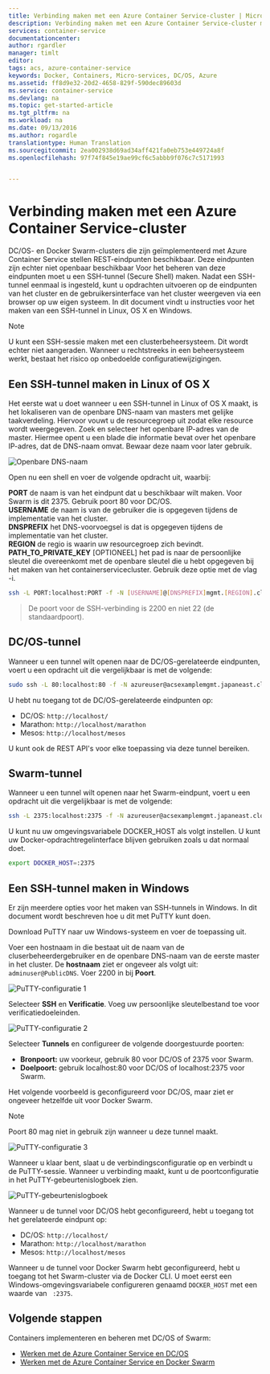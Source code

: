 ```yaml
---
title: Verbinding maken met een Azure Container Service-cluster | Microsoft Docs
description: Verbinding maken met een Azure Container Service-cluster met een SSH-tunnel
services: container-service
documentationcenter: 
author: rgardler
manager: timlt
editor: 
tags: acs, azure-container-service
keywords: Docker, Containers, Micro-services, DC/OS, Azure
ms.assetid: ff8d9e32-20d2-4658-829f-590dec89603d
ms.service: container-service
ms.devlang: na
ms.topic: get-started-article
ms.tgt_pltfrm: na
ms.workload: na
ms.date: 09/13/2016
ms.author: rogardle
translationtype: Human Translation
ms.sourcegitcommit: 2ea002938d69ad34aff421fa0eb753e449724a8f
ms.openlocfilehash: 97f74f845e19ae99cf6c5abbb9f076c7c5171993


---
```

# <a name="connect-to-an-azure-container-service-cluster"></a>Verbinding maken met een Azure Container Service-cluster
DC/OS- en Docker Swarm-clusters die zijn geïmplementeerd met Azure Container Service stellen REST-eindpunten beschikbaar. Deze eindpunten zijn echter niet openbaar beschikbaar Voor het beheren van deze eindpunten moet u een SSH-tunnel (Secure Shell) maken. Nadat een SSH-tunnel eenmaal is ingesteld, kunt u opdrachten uitvoeren op de eindpunten van het cluster en de gebruikersinterface van het cluster weergeven via een browser op uw eigen systeem. In dit document vindt u instructies voor het maken van een SSH-tunnel in Linux, OS X en Windows.

> [!NOTE]
> U kunt een SSH-sessie maken met een clusterbeheersysteem. Dit wordt echter niet aangeraden. Wanneer u rechtstreeks in een beheersysteem werkt, bestaat het risico op onbedoelde configuratiewijzigingen.   
> 
> 

## <a name="create-an-ssh-tunnel-on-linux-or-os-x"></a>Een SSH-tunnel maken in Linux of OS X
Het eerste wat u doet wanneer u een SSH-tunnel in Linux of OS X maakt, is het lokaliseren van de openbare DNS-naam van masters met gelijke taakverdeling. Hiervoor vouwt u de resourcegroep uit zodat elke resource wordt weergegeven. Zoek en selecteer het openbare IP-adres van de master. Hiermee opent u een blade die informatie bevat over het openbare IP-adres, dat de DNS-naam omvat. Bewaar deze naam voor later gebruik. <br />

![Openbare DNS-naam](media/pubdns.png)

Open nu een shell en voer de volgende opdracht uit, waarbij:

**PORT** de naam is van het eindpunt dat u beschikbaar wilt maken. Voor Swarm is dit 2375. Gebruik poort 80 voor DC/OS.  
**USERNAME** de naam is van de gebruiker die is opgegeven tijdens de implementatie van het cluster.  
**DNSPREFIX** het DNS-voorvoegsel is dat is opgegeven tijdens de implementatie van het cluster.  
**REGION** de regio is waarin uw resourcegroep zich bevindt.  
**PATH_TO_PRIVATE_KEY** [OPTIONEEL] het pad is naar de persoonlijke sleutel die overeenkomt met de openbare sleutel die u hebt opgegeven bij het maken van het containerservicecluster. Gebruik deze optie met de vlag -i.

```bash
ssh -L PORT:localhost:PORT -f -N [USERNAME]@[DNSPREFIX]mgmt.[REGION].cloudapp.azure.com -p 2200
```
> De poort voor de SSH-verbinding is 2200 en niet 22 (de standaardpoort).
> 
> 

## <a name="dcos-tunnel"></a>DC/OS-tunnel
Wanneer u een tunnel wilt openen naar de DC/OS-gerelateerde eindpunten, voert u een opdracht uit die vergelijkbaar is met de volgende:

```bash
sudo ssh -L 80:localhost:80 -f -N azureuser@acsexamplemgmt.japaneast.cloudapp.azure.com -p 2200
```

U hebt nu toegang tot de DC/OS-gerelateerde eindpunten op:

* DC/OS: `http://localhost/`
* Marathon: `http://localhost/marathon`
* Mesos: `http://localhost/mesos`

U kunt ook de REST API's voor elke toepassing via deze tunnel bereiken.

## <a name="swarm-tunnel"></a>Swarm-tunnel
Wanneer u een tunnel wilt openen naar het Swarm-eindpunt, voert u een opdracht uit die vergelijkbaar is met de volgende:

```bash
ssh -L 2375:localhost:2375 -f -N azureuser@acsexamplemgmt.japaneast.cloudapp.azure.com -p 2200
```

U kunt nu uw omgevingsvariabele DOCKER_HOST als volgt instellen. U kunt uw Docker-opdrachtregelinterface blijven gebruiken zoals u dat normaal doet.

```bash
export DOCKER_HOST=:2375
```

## <a name="create-an-ssh-tunnel-on-windows"></a>Een SSH-tunnel maken in Windows
Er zijn meerdere opties voor het maken van SSH-tunnels in Windows. In dit document wordt beschreven hoe u dit met PuTTY kunt doen.

Download PuTTY naar uw Windows-systeem en voer de toepassing uit.

Voer een hostnaam in die bestaat uit de naam van de cluserbeheerdergebruiker en de openbare DNS-naam van de eerste master in het cluster. De **hostnaam** ziet er ongeveer als volgt uit: `adminuser@PublicDNS`. Voer 2200 in bij **Poort**.

![PuTTY-configuratie 1](media/putty1.png)

Selecteer **SSH** en **Verificatie**. Voeg uw persoonlijke sleutelbestand toe voor verificatiedoeleinden.

![PuTTY-configuratie 2](media/putty2.png)

Selecteer **Tunnels** en configureer de volgende doorgestuurde poorten:

* **Bronpoort:** uw voorkeur, gebruik 80 voor DC/OS of 2375 voor Swarm.
* **Doelpoort:** gebruik localhost:80 voor DC/OS of localhost:2375 voor Swarm.

Het volgende voorbeeld is geconfigureerd voor DC/OS, maar ziet er ongeveer hetzelfde uit voor Docker Swarm.

> [!NOTE]
> Poort 80 mag niet in gebruik zijn wanneer u deze tunnel maakt.
> 
> 

![PuTTY-configuratie 3](media/putty3.png)

Wanneer u klaar bent, slaat u de verbindingsconfiguratie op en verbindt u de PuTTY-sessie. Wanneer u verbinding maakt, kunt u de poortconfiguratie in het PuTTY-gebeurtenislogboek zien.

![PuTTY-gebeurtenislogboek](media/putty4.png)

Wanneer u de tunnel voor DC/OS hebt geconfigureerd, hebt u toegang tot het gerelateerde eindpunt op:

* DC/OS: `http://localhost/`
* Marathon: `http://localhost/marathon`
* Mesos: `http://localhost/mesos`

Wanneer u de tunnel voor Docker Swarm hebt geconfigureerd, hebt u toegang tot het Swarm-cluster via de Docker CLI. U moet eerst een Windows-omgevingsvariabele configureren genaamd `DOCKER_HOST` met een waarde van ` :2375`.

## <a name="next-steps"></a>Volgende stappen
Containers implementeren en beheren met DC/OS of Swarm:

* [Werken met de Azure Container Service en DC/OS](container-service-mesos-marathon-rest.md)
* [Werken met de Azure Container Service en Docker Swarm](container-service-docker-swarm.md)




<!--HONumber=Nov16_HO2-->


